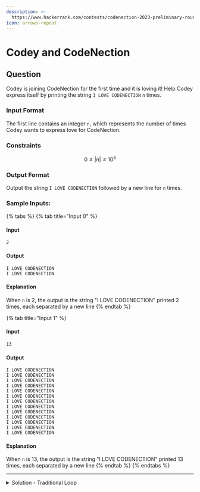 ```yaml
---
description: >-
  https://www.hackerrank.com/contests/codenection-2023-preliminary-round-closed-category/challenges/cn-c1
icon: arrows-repeat
---
```


# Codey and CodeNection

## Question

Codey is joining CodeNection for the first time and it is loving it! Help Codey express itself by printing the string `I LOVE CODENECTION` `n` times.

### Input Format

The first line contains an integer `n`, which represents the number of times Codey wants to express love for CodeNection.

### Constraints

$$
0 \le |n| \le 10^5
$$

### Output Format

Output the string `I LOVE CODENECTION` followed by a new line for `n` times.

### Sample Inputs:

{% tabs %}
{% tab title="Input 0" %}
#### Input

```
2
```

#### Output

```
I LOVE CODENECTION 
I LOVE CODENECTION
```

#### Explanation

When `n` is 2, the output is the string "I LOVE CODENECTION" printed 2 times, each separated by a new line
{% endtab %}

{% tab title="Input 1" %}
#### Input

```
13
```

#### Output

```
I LOVE CODENECTION
I LOVE CODENECTION
I LOVE CODENECTION
I LOVE CODENECTION
I LOVE CODENECTION
I LOVE CODENECTION
I LOVE CODENECTION
I LOVE CODENECTION
I LOVE CODENECTION
I LOVE CODENECTION
I LOVE CODENECTION
I LOVE CODENECTION
I LOVE CODENECTION
```

#### Explanation

When `n` is 13, the output is the string "I LOVE CODENECTION" printed 13 times, each separated by a new line
{% endtab %}
{% endtabs %}

***

<details>

<summary>Solution - Traditional Loop</summary>

This is trivial, just loop `I LOVE CODENECTION` based on user inputs.

```python
t = int(input().strip())
for i in range(t):
    print("I LOVE CODENECTION")
```

</details>
